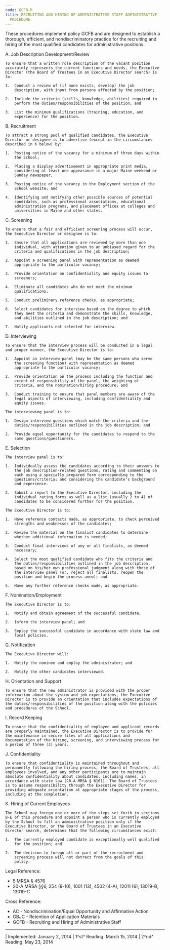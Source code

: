 ```yaml
---
code: GCFB-R
title: RECRUITING AND HIRING OF ADMINISTRATIVE STAFF ADMINISTRATIVE
  PROCEDURE
---
```


These procedures implement policy GCFB and are designed to establish a
thorough, efficient, and nondiscriminatory practice for the recruiting
and hiring of the most qualified candidates for administrative
positions.

A.  Job Description Development/Review

    To ensure that a written role description of the vacant position
    accurately represents the current functions and needs, the Executive
    Director (the Board of Trustees in an Executive Director search) is
    to:

    1.  Conduct a review of (if none exists, develop) the job
        description, with input from persons affected by the position;

    2.  Include the criteria (skills, knowledge, abilities) required to
        perform the duties/responsibilities of the position; and

    3.  List the minimum qualifications (training, education, and
        experience) for the position.

B.  Recruitment

    To attract a strong pool of qualified candidates, the Executive
    Director or designee is to advertise (except in the circumstances
    described in K below) by:

    1.  Posting notice of the vacancy for a minimum of three days within
        the School;

    2.  Placing a display advertisement in appropriate print media,
        considering at least one appearance in a major Maine weekend or
        Sunday newspaper;

    3.  Posting notice of the vacancy in the Employment section of the
        School website; and

    4.  Identifying and notifying other possible sources of potential
        candidates, such as professional associations, educational
        administration programs, and placement offices at colleges and
        universities in Maine and other states.

C.  Screening

    To ensure that a fair and efficient screening process will occur,
    the Executive Director or designee is to:

    1.  Ensure that all applications are reviewed by more than one
        individual, with attention given to an unbiased regard for the
        criteria and qualifications in the job description;

    2.  Appoint a screening panel with representation as deemed
        appropriate to the particular vacancy;

    3.  Provide orientation on confidentiality and equity issues to
        screeners;

    4.  Eliminate all candidates who do not meet the minimum
        qualifications;

    5.  Conduct preliminary reference checks, as appropriate;

    6.  Select candidates for interview based on the degree to which
        they meet the criteria and demonstrate the skills, knowledge,
        and abilities outlined in the job description; and

    7.  Notify applicants not selected for interview.

D.  Interviewing

    To ensure that the interview process will be conducted in a legal
    and proper manner, the Executive Director is to:

    1.  Appoint an interview panel (may be the same persons who serve
        the screening function) with representation as deemed
        appropriate to the particular vacancy;

    2.  Provide orientation on the process including the function and
        extent of responsibility of the panel, the weighting of
        criteria, and the nomination/hiring procedure; and

    3.  Conduct training to ensure that panel members are aware of the
        legal aspects of interviewing, including confidentiality and
        equity issues.

    The interviewing panel is to:

    1.  Design interview questions which match the criteria and the
        duties/responsibilities outlined in the job description; and

    2.  Provide equal opportunity for the candidates to respond to the
        same questions/questioners.

E.  Selection

    The interview panel is to:

    1.  Individually assess the candidates according to their answers to
        the job description-related questions, rating and commenting on
        each using a specially prepared form corresponding to the
        questions/criteria; and considering the candidate's background
        and experience.

    2.  Submit a report to the Executive Director, including the
        individual rating forms as well as a list (usually 2 to 4) of
        candidates to be considered further for the position.

    The Executive Director is to:

    1.  Have reference contacts made, as appropriate, to check perceived
        strengths and weaknesses of the candidates;

    2.  Review the material on the finalist candidates to determine
        whether additional information is needed;

    3.  Conduct final interviews of any or all finalists, as deemed
        necessary;

    4.  Select the most qualified candidate who fits the criteria and
        the duties/responsibilities outlined in the job description,
        based on his/her own professional judgment along with those of
        the interview panel (or, reject all finalists, reopen the
        position and begin the process anew); and

    5.  Have any further reference checks made, as appropriate.

F.  Nomination/Employment

    The Executive Director is to:

    1.  Notify and obtain agreement of the successful candidate;

    2.  Inform the interview panel; and

    3.  Employ the successful candidate in accordance with state law and
        local policies.

G.  Notification

    The Executive Director will:

    1.  Notify the nominee and employ the administrator; and

    2.  Notify the other candidates interviewed.

H.  Orientation and Support

    To ensure that the new administrator is provided with the proper
    information about the system and job expectations, the Executive
    Director is to provide an orientation that includes expectations of
    the duties/responsibilities of the position along with the policies
    and procedures of the School.

I.  Record Keeping

    To ensure that the confidentiality of employee and applicant records
    are properly maintained, the Executive Director is to provide for
    the maintenance in secure files of all applications and
    documentation of the hiring, screening, and interviewing process for
    a period of three (3) years.

J.  Confidentiality

    To ensure that confidentiality is maintained throughout and
    permanently following the hiring process, the Board of Trustees, all
    employees involved, and any other participants are to maintain
    absolute confidentiality about candidates, including names, in
    accordance with state law (20-A MRSA § 6101). The Board of Trustees
    is to assume responsibility through the Executive Director for
    providing adequate orientation at appropriate stages of the process,
    including at the completion.

K.  Hiring of Current Employees

    The School may forego one or more of the steps set forth in sections
    B-E of this procedure and appoint a person who is currently employed
    by the School to fill an administrative position only if the
    Executive Director, or the Board of Trustees in an Executive
    Director search, determines that the following circumstances exist:

    1.  The currently employed candidate is exceptionally well qualified
        for the position; and

    2.  The decision to forego all or part of the recruitment and
        screening process will not detract from the goals of this
        policy.

Legal Reference:

-   5 MRSA § 4576
-   20-A MRSA §§6, 254 (8-10), 1001 (13), 4502 (4-A), 12011 (6),
    13019-B, 13019-C

Cross Reference:

-   AC - Nondiscrimination/Equal Opportunity and Affirmative Action
-   GBJC - Retention of Application Materials
-   GCFB - Recruiting and Hiring of Administrative Staff

------------------------------------------------------------------------

| Implemented: January 2, 2014
| 1^st^ Reading: March 15, 2014
| 2^nd^ Reading: May 23, 2014
